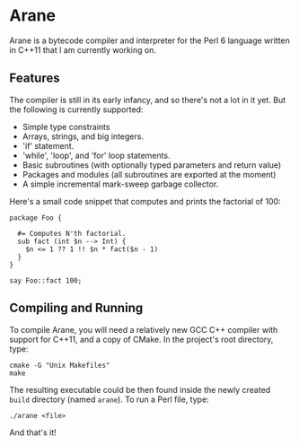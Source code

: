 Arane
=====

Arane is a bytecode compiler and interpreter for the Perl 6 language written in
C++11 that I am currently working on.

Features
--------

The compiler is still in its early infancy, and so there's not a lot in it
yet. But the following is currently supported:

   * Simple type constraints
   * Arrays, strings, and big integers.
   * 'if' statement.
   * 'while', 'loop', and 'for' loop statements.
   * Basic subroutines (with optionally typed parameters and return value)
   * Packages and modules (all subroutines are exported at the moment)
   * A simple incremental mark-sweep garbage collector.
   
Here's a small code snippet that computes and prints the factorial of 100:
```perl6
package Foo {
  
  #= Computes N'th factorial.
  sub fact (int $n --> Int) {
    $n <= 1 ?? 1 !! $n * fact($n - 1)
  }
}

say Foo::fact 100;
```
   
Compiling and Running
---------------------

To compile Arane, you will need a relatively new GCC C++ compiler with support
for C++11, and a copy of CMake.  In the project's root directory, type:
```
cmake -G "Unix Makefiles"
make
```

The resulting executable could be then found inside the newly created `build`
directory (named `arane`).  To run a Perl file, type:
```
./arane <file>
```

And that's it!

